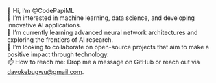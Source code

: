 👋 Hi, I’m @CodePapiML  
👀 I’m interested in machine learning, data science, and developing innovative AI applications.  
🌱 I’m currently learning advanced neural network architectures and exploring the frontiers of AI research.  
💞️ I’m looking to collaborate on open-source projects that aim to make a positive impact through technology.  
📫 How to reach me: Drop me a message on GitHub or reach out via davokebugwu@gmail.com.

<!---
CodePapiML/CodePapiML is a ✨ special ✨ repository because its `README.md` (this file) appears on your GitHub profile.
You can click the Preview link to take a look at your changes.
--->
